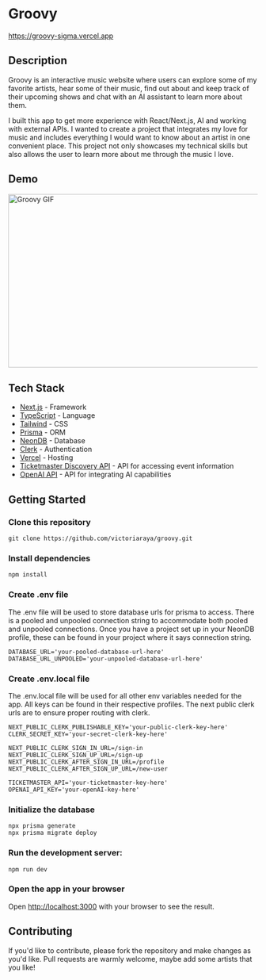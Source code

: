 # Groovy

https://groovy-sigma.vercel.app

## Description

Groovy is an interactive music website where users can explore some of my favorite artists, hear some of their music, find out about and keep track of their upcoming shows and chat with an AI assistant to learn more about them.

I built this app to get more experience with React/Next.js, AI and working with external APIs. I wanted to create a project that integrates my love for music and includes everything I would want to know about an artist in one convenient place. This project not only showcases my technical skills but also allows the user to learn more about me through the music I love.

## Demo

<img src="./public/images/groovy.gif" alt="Groovy GIF" width="600" height="350">

## Tech Stack

- [Next.js](https://nextjs.org/) - Framework
- [TypeScript](https://www.typescriptlang.org/) - Language
- [Tailwind](https://tailwindcss.com/) - CSS
- [Prisma](https://www.prisma.io/) - ORM
- [NeonDB](https://neon.tech/) - Database
- [Clerk](https://clerk.com/) - Authentication
- [Vercel](https://vercel.com) - Hosting
- [Ticketmaster Discovery API](https://developer.ticketmaster.com/products-and-docs/apis/discovery-api/v2/) - API for accessing event information
- [OpenAI API](https://openai.com/api/) - API for integrating AI capabilities

## Getting Started

### Clone this repository

    git clone https://github.com/victoriaraya/groovy.git

### Install dependencies

    npm install

### Create .env file

The .env file will be used to store database urls for prisma to access. There is a pooled and unpooled connection string to accommodate both pooled and unpooled connections. Once you have a project set up in your NeonDB profile, these can be found in your project where it says connection string.

    DATABASE_URL='your-pooled-database-url-here'
    DATABASE_URL_UNPOOLED='your-unpooled-database-url-here'

### Create .env.local file

The .env.local file will be used for all other env variables needed for the app. All keys can be found in their respective profiles. The next public clerk urls are to ensure proper routing with clerk.

    NEXT_PUBLIC_CLERK_PUBLISHABLE_KEY='your-public-clerk-key-here'
    CLERK_SECRET_KEY='your-secret-clerk-key-here'

    NEXT_PUBLIC_CLERK_SIGN_IN_URL=/sign-in
    NEXT_PUBLIC_CLERK_SIGN_UP_URL=/sign-up
    NEXT_PUBLIC_CLERK_AFTER_SIGN_IN_URL=/profile
    NEXT_PUBLIC_CLERK_AFTER_SIGN_UP_URL=/new-user

    TICKETMASTER_API='your-ticketmaster-key-here'
    OPENAI_API_KEY='your-openAI-key-here'

### Initialize the database

    npx prisma generate
    npx prisma migrate deploy

### Run the development server:

    npm run dev

### Open the app in your browser

Open [http://localhost:3000](http://localhost:3000) with your browser to see the result.

## Contributing

If you'd like to contribute, please fork the repository and make changes as you'd like. Pull requests are warmly welcome, maybe add some artists that you like!
